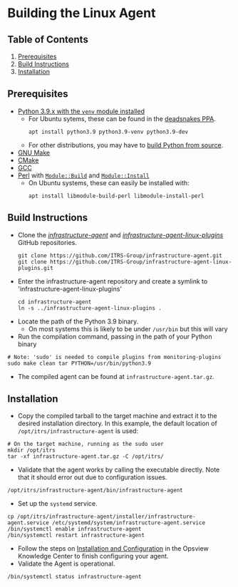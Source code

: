 # Building the Linux Agent
## Table of Contents
1. [Prerequisites](#Prerequisites)
2. [Build Instructions](#Build-Instructions)
3. [Installation](#Installation)

## Prerequisites
* [Python 3.9.x with the `venv` module installed](https://www.python.org/)
  * For Ubuntu sytems, these can be found in the [deadsnakes PPA](https://launchpad.net/~deadsnakes/+archive/ubuntu/ppa).
    ```shell
    apt install python3.9 python3.9-venv python3.9-dev
    ```
  * For other distributions, you may have to [build Python from source](https://devguide.python.org/getting-started/setup-building/).
* [GNU Make](https://www.gnu.org/software/make/)
* [CMake](https://cmake.org/)
* [GCC](https://gcc.gnu.org/)
* [Perl](https://www.perl.org/) with [`Module::Build`](https://metacpan.org/pod/Module::Build)
  and [`Module::Install`](https://metacpan.org/pod/Module::Install)
  * On Ubuntu systems, these can easily be installed with:
    ```shell
    apt install libmodule-build-perl libmodule-install-perl
    ```

## Build Instructions
* Clone the [_infrastructure-agent_](https://github.com/ITRS-Group/infrastructure-agent) and
  [_infrastructure-agent-linux-plugins_](https://github.com/ITRS-Group/infrastructure-agent-linux-plugins)
  GitHub repositories.
  ```shell
  git clone https://github.com/ITRS-Group/infrastructure-agent.git
  git clone https://github.com/ITRS-Group/infrastructure-agent-linux-plugins.git
  ```
* Enter the infrastructure-agent repository and create a symlink to 'infrastructure-agent-linux-plugins'
  ```shell
  cd infrastructure-agent
  ln -s ../infrastructure-agent-linux-plugins .
  ```
* Locate the path of the Python 3.9 binary.
  * On most systems this is likely to be under `/usr/bin` but this will vary
* Run the compilation command, passing in the path of your Python binary
```shell
# Note: 'sudo' is needed to compile plugins from monitoring-plugins
sudo make clean tar PYTHON=/usr/bin/python3.9
```
* The compiled agent can be found at `infrastructure-agent.tar.gz`.

## Installation
* Copy the compiled tarball to the target machine and extract it to the desired installation directory.
  In this example, the default location of `/opt/itrs/infrastructure-agent` is used:
```shell
# On the target machine, running as the sudo user
mkdir /opt/itrs
tar -xf infrastructure-agent.tar.gz -C /opt/itrs/
```
* Validate that the agent works by calling the executable directly. Note that it should error out due to configuration issues.
```shell
/opt/itrs/infrastructure-agent/bin/infrastructure-agent
```
* Set up the `systemd` service.
```shell
cp /opt/itrs/infrastructure-agent/installer/infrastructure-agent.service /etc/systemd/system/infrastructure-agent.service
/bin/systemctl enable infrastructure-agent
/bin/systemctl restart infrastructure-agent
```
* Follow the steps on [Installation and Configuration](https://docs.itrsgroup.com/docs/opsview/current/install/opsview-infrastructure-agent-beta-installation/index.html#installation)
  in the Opsview Knowledge Center to finish configuring your agent.
* Validate the Agent is operational.
```shell
/bin/systemctl status infrastructure-agent
```
